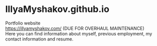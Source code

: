 # IllyaMyshakov.github.io
Portfolio website<br/>
https://illyamyshakov.com/ (DUE FOR OVERHAUL MAINTENANCE)<br/>
Here you can find information about myself, previous employment, my contact information and resume.
